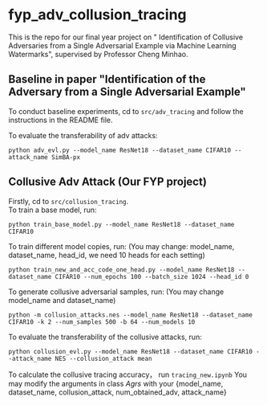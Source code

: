 # fyp_adv_collusion_tracing
This is the repo for our final year project on "
Identification of Collusive Adversaries from a Single Adversarial Example via Machine Learning Watermarks", supervised by Professor Cheng Minhao.

## Baseline in paper "Identification of the Adversary from a Single Adversarial Example"
To conduct baseline experiments, cd to `src/adv_tracing` and follow the instructions in the README file.  

To evaluate the transferability of adv attacks:
```
python adv_evl.py --model_name ResNet18 --dataset_name CIFAR10 --attack_name SimBA-px
```

## Collusive Adv Attack (Our FYP project)
Firstly, cd to `src/collusion_tracing`.   
To train a base model, run: 
```
python train_base_model.py --model_name ResNet18 --dataset_name CIFAR10
```
To train different model copies, run: (You may change: model_name, dataset_name, head_id, we need 10 heads for each setting)
```
python train_new_and_acc_code_one_head.py --model_name ResNet18 --dataset_name CIFAR10 --num_epochs 100 --batch_size 1024 --head_id 0
``` 
To generate collusive adversarial samples, run: (You may change model_name and dataset_name)
```
python -m collusion_attacks.nes --model_name ResNet18 --dataset_name CIFAR10 -k 2 --num_samples 500 -b 64 --num_models 10

```
To evaluate the transferability of the collusive attacks, run:
```
python collusion_evl.py --model_name ResNet18 --dataset_name CIFAR10 --attack_name NES --collusion_attack mean
```
To calculate the collusive tracing accuracy， run `tracing_new.ipynb`
You may modify the arguments in class *Agrs* with your {model_name, dataset_name, collusion_attack, num_obtained_adv, attack_name}
